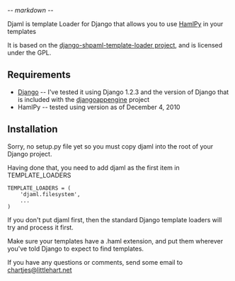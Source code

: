 -*- markdown -*-

Djaml is template Loader for Django that allows you to use [HamlPy](https://github.com/jessemiller/HamlPy) in your templates

It is based on the [django-shpaml-template-loader project](http://bitbucket.org/jiaaro/django-shpaml-template-loader),
and is licensed under the GPL.

## Requirements

* [Django](http://www.djangoproject.org) -- I've tested it using Django 1.2.3 and the version of Django that is included with the [djangoappengine](http://www.allbuttonspressed.com/projects/djangoappengine) project
* HamlPy -- tested using version as of December 4, 2010

## Installation

Sorry, no setup.py file yet so you must copy djaml into the root of your Django project.

Having done that, you need to add djaml as the first item in TEMPLATE_LOADERS 
    
    TEMPLATE_LOADERS = (
        'djaml.filesystem',
        ...
    )

If you don't put djaml first, then the standard Django template loaders will try and process
it first.

Make sure your templates have a .haml extension, and put them wherever you've told Django
to expect to find templates.

If you have any questions or comments, send some email to chartjes@littlehart.net

